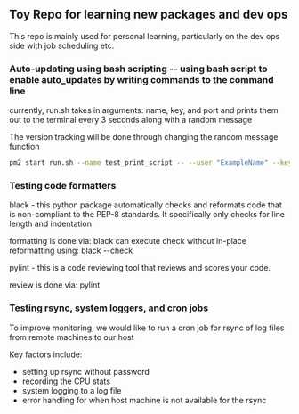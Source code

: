 ## Toy Repo for learning new packages and dev ops

This repo is mainly used for personal learning, particularly on the dev ops side with job scheduling etc.

### Auto-updating using bash scripting -- using bash script to enable auto_updates by writing commands to the command line

currently, run.sh takes in arguments: name, key, and port and prints them out to the terminal every 3 seconds along with a random message

The version tracking will be done through changing the random message function

```bash
pm2 start run.sh --name test_print_script -- --user "ExampleName" --key "ExampleKey" --port 1234
```

### Testing code formatters
black - this python package automatically checks and reformats code that is non-compliant to the PEP-8 standards.
It specifically only checks for line length and indentation

formatting is done via: black <python file> 
can execute check without in-place reformatting using: black --check <python file>

pylint - this is a code reviewing tool that reviews and scores your code.

review is done via: pylint <python file>

### Testing rsync, system loggers, and cron jobs
To improve monitoring, we would like to run a cron job for rsync of log files from remote machines to our host

Key factors include:
- setting up rsync without password
- recording the CPU stats
- system logging to a log file
- error handling for when host machine is not available for the rsync
